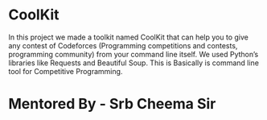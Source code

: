 # CoolKit
In this project we made a toolkit named CoolKit that can help you to give any contest of Codeforces (Programming competitions and contests, programming community) from your command line itself. We used Python’s libraries like Requests and Beautiful Soup. This is Basically is command line tool for Competitive Programming.

# Mentored By - Srb Cheema Sir
